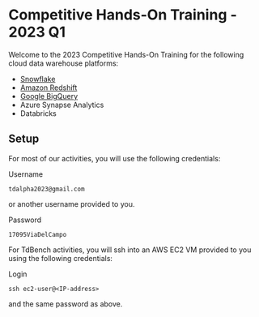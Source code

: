 # Competitive Hands-On Training - 2023 Q1

Welcome to the 2023 Competitive Hands-On Training for the following cloud data warehouse platforms:

- [Snowflake](snowflake.md)
- [Amazon Redshift](redshift.md)
- [Google BigQuery](bigquery.md)
- Azure Synapse Analytics
- Databricks

## Setup

For most of our activities, you will use the following credentials:

Username
```
tdalpha2023@gmail.com
```
or another username provided to you.

Password
```
17095ViaDelCampo
```

For TdBench activities, you will ssh into an AWS EC2 VM provided to you using the following credentials:

Login
```
ssh ec2-user@<IP-address>
```
and the same password as above.
